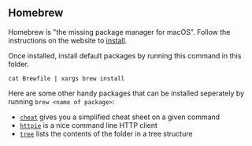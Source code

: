 ## Homebrew

Homebrew is "the missing package manager for macOS". Follow the instructions on the website to [install](https://brew.sh/).

Once installed, install default packages by running this command in this folder.
```
cat Brewfile | xargs brew install
```

Here are some other handy packages that can be installed seperately by running `brew <name of package>`:
- [`cheat`](http://brewformulas.org/Cheat) gives you a simplified cheat sheet on a given command
- [`httpie`](https://github.com/jakubroztocil/httpie) is a nice command line HTTP client
- [`tree`](http://brewformulas.org/Tree) lists the contents of the folder in a tree structure